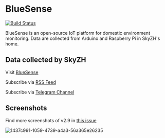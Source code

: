 # BlueSense

[![Build Status](https://travis-ci.org/SkyZH/BlueSense.svg?branch=master)](https://travis-ci.org/SkyZH/BlueSense)

BlueSense is an open-source IoT platform for domestic environment monitoring. Data are collected from Arduino and Raspberry Pi in SkyZH's home.

## Data collected by SkyZH

Visit [BlueSense](https://bluesense.skyzh.xyz/)

Subscribe via [RSS Feed](https://bluesense.skyzh.xyz/feed)

Subscribe via [Telegram Channel](https://t.me/thebluesense)

## Screenshots

Find more screenshots of v2.9 in [this issue](https://github.com/SkyZH/BlueSense/issues/5)

![1437c991-1059-4739-a4a3-56a365e26235](https://user-images.githubusercontent.com/4198311/32688348-0a0a7d5e-c70a-11e7-990f-ae909532f02b.PNG)
